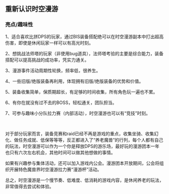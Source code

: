 ## 重新认识时空漫游

### 亮点/趣味性

1、适合喜欢比拼DPS的玩家，通过BIS装备搭配绝可以在时空漫游副本中打出超高伤害，即使是休闲玩家一样可以有高光时刻。

2、想挑战法师塔的玩家（非使用bug道具），法师塔考验的主要是综合能力，装备搭配可以提高挑战的成功率，凭实力通关。

3、漫游事件活动周期性轮换，频率低，很养生。

4、一些旧版/绝版装备再利用，体现拥有旧版/绝版装备的优势和价值。

5、装备收集简单，保质期超长，有足够的时间收集，所有角色玩一遍也不累。

6、有你在就没有过不去的BOSS，轻松通关，团队担当。

7、可参与趣味小分队拉力赛（内部活动），时空漫游也可以有“竞技”时刻。

<br>


对于部分玩家而言，装备竞赛和raid已经不再是游戏的重点，收集坐骑、收集幻化、做任务成就、低保等等等，反正都进入了“养老魔兽”的行列，每个人都有自己的玩法，时空漫游可以作为一个你是释放DPS的游乐场，最好玩的漫游团本一年也只有六次左右机会，其他时间可以做其他想做的事情。

如果有兴趣参与集体活动，还可以加入游戏内公会。漫游团本开放期间，公会将组织开展特色魔兽界时空漫游拉力赛“漫游杯”活动。

总之，时空漫游是一个慢节奏、低难度、低消耗的游戏内容，是休闲养老的玩法，非常值得去尝试和体验。